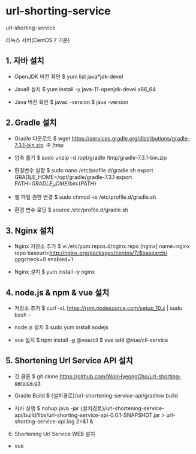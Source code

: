 # url-shorting-service
url-shorting-service

리눅스 서버(CentOS 7 기준)

## 1. 자바 설치

- OpenJDK 버전 확인
$ yum list java*jdk-devel

- Java8 설치
$ yum install -y java-11-openjdk-devel.x86_64

- Java 버전 확인
$ javac -version
$ java -version

## 2. Gradle 설치

- Gradle 다운로드
$ wget https://services.gradle.org/distributions/gradle-7.3.1-bin.zip -P /tmp

- 압축 풀기
$ sudo unzip -d /opt/gradle /tmp/gradle-7.3.1-bin.zip

- 환경변수 설정
$ sudo nano /etc/profile.d/gradle.sh
export GRADLE_HOME=/opt/gradle/gradle-7.3.1
export PATH=${GRADLE_HOME}/bin:${PATH}

- 쉘 파일 권한 변경
$ sudo chmod +x /etc/profile.d/gradle.sh

- 환경 변수 로딩
$ source /etc/profile.d/gradle.sh

## 3. Nginx 설치

- Nginx 저장소 추가
$ vi /etc/yum.repos.d/nginx.repo
[nginx]
name=nginx repo
baseurl=http://nginx.org/packages/centos/7/$basearch/
gpgcheck=0
enabled=1

- Nginx 설치
$ yum install -y nginx

## 4. node.js & npm & vue 설치

- 저장소 추가
$ curl -sL https://rpm.nodesource.com/setup_10.x | sudo bash -

- node.js 설치
$ sudo yum install nodejs

- vue 설치
$ npm install -g @vue/cli
$ vue add @vue/cli-service

## 5. Shortening Url Service API 설치

- 깃 클론
$ git clone https://github.com/WonHyeongCho/url-shorting-service.git

- Gradle Build
$ {설치경로}/url-shortening-service-api/gradlew build

- 자바 실행
$ nohup java -jar {설치경로}/url-shortening-service-api/build/libs/url-shorting-service-api-0.0.1-SNAPSHOT.jar > url-shorting-service-api.log 2>&1 &

6. Shortening Url Service WEB 설치

- vue 
